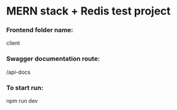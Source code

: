 # MERN stack + Redis test project

### Frontend folder name:

client

### Swagger documentation route:

/api-docs

### To start run:

npm run dev
